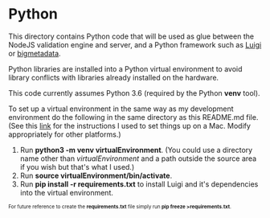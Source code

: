 # Python
This directory contains Python code that will be used as glue between the NodeJS validation engine and server,
and a Python framework such as [Luigi](http://luigi.readthedocs.io) or
[bigmetadata](https://github.com/CartoDB/bigmetadata).

Python libraries are installed into a Python virtual environment to avoid library conflicts with libraries
already installed on the hardware.

This code currently assumes Python 3.6 (required by the Python **venv** tool).

To set up a virtual environment in the same way as my development environment do the following in the same
directory as this README.md file. (See this
[link](https://packaging.python.org/installing/#creating-virtual-environments)
for the instructions I used to set things up on a Mac. Modify appropriately for other platforms.)

1. Run **python3 -m venv virtualEnvironment**. (You could use a directory name other than _virtualEnvironment_
 and a path outside the source area if you wish but that's what I used.)
2. Run **source virtualEnvironment/bin/activate**.
3. Run **pip install -r requirements.txt** to install Luigi and it's dependencies into the virtual environment.


<sub><sup>For future reference to create the **requirements.txt** file simply run **pip freeze >requirements.txt**.</sup></sub> 
